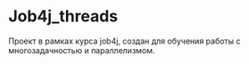 # Job4j_threads

Проект в рамках курса job4j, создан для обучения работы с многозадачностью и параллелизмом. 
